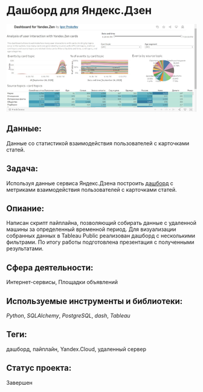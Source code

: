 # Дашборд для Яндекс.Дзен

[![Дашборд для Яндекс.Дзен](https://github.com/I-Prokofev/Yandex.Practicum_projects/blob/main/Dashboard%20for%20Yandex.Zen/Dashboard_Yandex.Zen.jpg)](https://public.tableau.com/app/profile/igor6948/viz/DashboardforYandex_Zen_16617825930170/Dashboard?publish=yes)

## Данные:

Данные со статистикой взаимодействия пользователей с карточками статей.


## Задача:

Используя данные сервиса Яндекс.Дзена построить [дашборд](https://public.tableau.com/app/profile/igor6948/viz/DashboardforYandex_Zen_16617825930170/Dashboard?publish=yes) с метриками взаимодействия пользователей с карточками статей.

## Опиание:

Написан скрипт пайплайна, позволяющий собирать данные с удаленной машины за определенный временной период. Для визуализации собранных данных в Tableau Public реализован дашборд с несколькими фильтрами. По итогу работы подготовлена презентация с полученными результатами.

## Сфера деятельности:

Интернет-сервисы, Площадки объявлений

## Используемые инструменты и библиотеки:

_Python_, _SQLAlchemy_, _PostgreSQL_, _dash_, _Tableau_

## Теги:

дашборд, пайплайн, Yandex.Cloud, удаленный сервер

## Статус проекта:

Завершен
